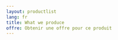 ```yaml
---
layout: productlist
lang: fr
title: What we produce
offre: Obtenir une offre pour ce produit
---
```

